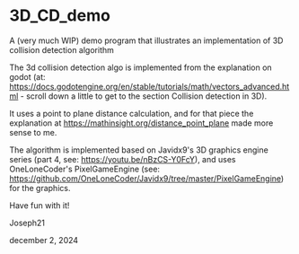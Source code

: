 # 3D_CD_demo
A (very much WIP) demo program that illustrates an implementation of 3D collision detection algorithm

The 3d collision detection algo is implemented from the explanation on godot (at: https://docs.godotengine.org/en/stable/tutorials/math/vectors_advanced.html - scroll down a little to get to the section Collision detection in 3D). 

It uses a point to plane distance calculation, and for that piece the explanation at https://mathinsight.org/distance_point_plane made more sense to me.

The algorithm is implemented based on Javidx9's 3D graphics engine series (part 4, see: https://youtu.be/nBzCS-Y0FcY), and uses OneLoneCoder's PixelGameEngine (see: https://github.com/OneLoneCoder/Javidx9/tree/master/PixelGameEngine) for the graphics.

Have fun with it!

Joseph21

december 2, 2024
